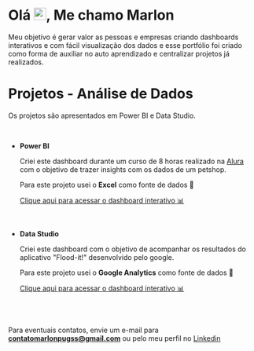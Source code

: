 # <h1 align = "justify"> Olá <img src="https://media.giphy.com/media/hvRJCLFzcasrR4ia7z/giphy.gif" width="25px">, Me chamo Marlon </h1>
Meu objetivo é gerar valor as pessoas e empresas criando dashboards interativos e com fácil visualização dos dados e esse portfólio foi criado como forma de auxiliar no auto aprendizado e centralizar projetos já realizados.

# Projetos - Análise de Dados
Os projetos são apresentados em Power BI e Data Studio.

<br />

* **Power BI**
    
    Criei este dashboard durante um curso de 8 horas realizado na [Alura](https://www.alura.com.br/) com o objetivo de trazer insights com os dados de um petshop.
    
    Para este projeto usei o **Excel** como fonte de dados 📂
    
    [Clique aqui para acessar o dashboard interativo 📊](https://app.powerbi.com/view?r=eyJrIjoiZDFlYjdhZmQtN2RiOS00OWUyLWIwNGQtODhhNGUxNjUyNWVmIiwidCI6IjkxNmFhOTE5LTdjNzQtNDQ0Mi1iZjZjLWQ5ZjQxZjc0Nzk0ZSJ9)

<br />

* **Data Studio**
    
    Criei este dashboard com o objetivo de acompanhar os resultados do aplicativo "Flood-it!" desenvolvido pelo google.
    
    Para este projeto usei o **Google Analytics** como fonte de dados 📂
    
    [Clique aqui para acessar o dashboard interativo 📊](https://datastudio.google.com/u/3/reporting/79d61f2d-8947-4502-8260-3289a6f93af7/page/xMrgC)

<br />
<br />

Para eventuais contatos, envie um e-mail para **contatomarlonpugss@gmail.com** ou pelo meu perfil no [Linkedin](www.linkedin.com/in/marlon-pugss)
